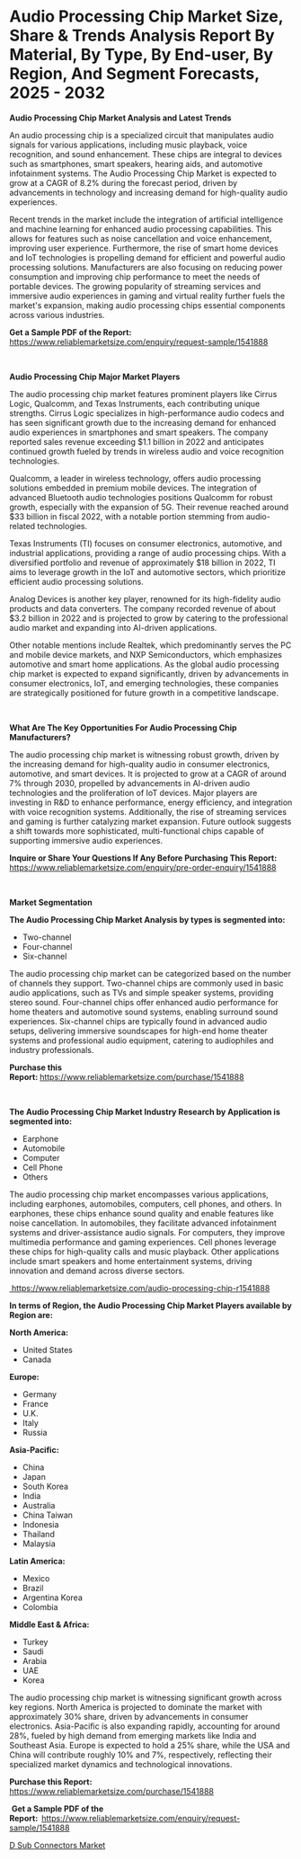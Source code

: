 <p><h1>Audio Processing Chip Market Size, Share & Trends Analysis Report By Material, By Type, By End-user, By Region, And Segment Forecasts, 2025 - 2032</h1></p><p><strong>Audio Processing Chip Market Analysis and Latest Trends</strong></p>
<p><p>An audio processing chip is a specialized circuit that manipulates audio signals for various applications, including music playback, voice recognition, and sound enhancement. These chips are integral to devices such as smartphones, smart speakers, hearing aids, and automotive infotainment systems. The Audio Processing Chip Market is expected to grow at a CAGR of 8.2% during the forecast period, driven by advancements in technology and increasing demand for high-quality audio experiences.</p><p>Recent trends in the market include the integration of artificial intelligence and machine learning for enhanced audio processing capabilities. This allows for features such as noise cancellation and voice enhancement, improving user experience. Furthermore, the rise of smart home devices and IoT technologies is propelling demand for efficient and powerful audio processing solutions. Manufacturers are also focusing on reducing power consumption and improving chip performance to meet the needs of portable devices. The growing popularity of streaming services and immersive audio experiences in gaming and virtual reality further fuels the market's expansion, making audio processing chips essential components across various industries.</p></p>
<p><strong>Get a Sample PDF of the Report:&nbsp;</strong> <a href="https://www.reliablemarketsize.com/enquiry/request-sample/1541888?utm_campaign=2470&utm_medium=2&utm_source=Github&utm_content=ia&utm_term=06042025&utm_id=audio-processing-chip">https://www.reliablemarketsize.com/enquiry/request-sample/1541888</a></p>
<p>&nbsp;</p>
<p><strong>Audio Processing Chip Major Market Players</strong></p>
<p><p>The audio processing chip market features prominent players like Cirrus Logic, Qualcomm, and Texas Instruments, each contributing unique strengths. Cirrus Logic specializes in high-performance audio codecs and has seen significant growth due to the increasing demand for enhanced audio experiences in smartphones and smart speakers. The company reported sales revenue exceeding $1.1 billion in 2022 and anticipates continued growth fueled by trends in wireless audio and voice recognition technologies.</p><p>Qualcomm, a leader in wireless technology, offers audio processing solutions embedded in premium mobile devices. The integration of advanced Bluetooth audio technologies positions Qualcomm for robust growth, especially with the expansion of 5G. Their revenue reached around $33 billion in fiscal 2022, with a notable portion stemming from audio-related technologies.</p><p>Texas Instruments (TI) focuses on consumer electronics, automotive, and industrial applications, providing a range of audio processing chips. With a diversified portfolio and revenue of approximately $18 billion in 2022, TI aims to leverage growth in the IoT and automotive sectors, which prioritize efficient audio processing solutions.</p><p>Analog Devices is another key player, renowned for its high-fidelity audio products and data converters. The company recorded revenue of about $3.2 billion in 2022 and is projected to grow by catering to the professional audio market and expanding into AI-driven applications.</p><p>Other notable mentions include Realtek, which predominantly serves the PC and mobile device markets, and NXP Semiconductors, which emphasizes automotive and smart home applications. As the global audio processing chip market is expected to expand significantly, driven by advancements in consumer electronics, IoT, and emerging technologies, these companies are strategically positioned for future growth in a competitive landscape.</p></p>
<p>&nbsp;</p>
<p><strong>What Are The Key Opportunities For Audio Processing Chip Manufacturers?</strong></p>
<p><p>The audio processing chip market is witnessing robust growth, driven by the increasing demand for high-quality audio in consumer electronics, automotive, and smart devices. It is projected to grow at a CAGR of around 7% through 2030, propelled by advancements in AI-driven audio technologies and the proliferation of IoT devices. Major players are investing in R&D to enhance performance, energy efficiency, and integration with voice recognition systems. Additionally, the rise of streaming services and gaming is further catalyzing market expansion. Future outlook suggests a shift towards more sophisticated, multi-functional chips capable of supporting immersive audio experiences.</p></p>
<p><strong>Inquire or Share Your Questions If Any Before Purchasing This Report:</strong> <a href="https://www.reliablemarketsize.com/enquiry/pre-order-enquiry/1541888?utm_campaign=2470&utm_medium=2&utm_source=Github&utm_content=ia&utm_term=06042025&utm_id=audio-processing-chip">https://www.reliablemarketsize.com/enquiry/pre-order-enquiry/1541888</a></p>
<p>&nbsp;</p>
<p><strong>Market Segmentation</strong></p>
<p><strong>The Audio Processing Chip Market Analysis by types is segmented into:</strong></p>
<p><ul><li>Two-channel</li><li>Four-channel</li><li>Six-channel</li></ul></p>
<p><p>The audio processing chip market can be categorized based on the number of channels they support. Two-channel chips are commonly used in basic audio applications, such as TVs and simple speaker systems, providing stereo sound. Four-channel chips offer enhanced audio performance for home theaters and automotive sound systems, enabling surround sound experiences. Six-channel chips are typically found in advanced audio setups, delivering immersive soundscapes for high-end home theater systems and professional audio equipment, catering to audiophiles and industry professionals.</p></p>
<p><strong>Purchase this Report:&nbsp;</strong><a href="https://www.reliablemarketsize.com/purchase/1541888?utm_campaign=2470&utm_medium=2&utm_source=Github&utm_content=ia&utm_term=06042025&utm_id=audio-processing-chip">https://www.reliablemarketsize.com/purchase/1541888</a></p>
<p>&nbsp;</p>
<p><strong>The Audio Processing Chip Market Industry Research by Application is segmented into:</strong></p>
<p><ul><li>Earphone</li><li>Automobile</li><li>Computer</li><li>Cell Phone</li><li>Others</li></ul></p>
<p><p>The audio processing chip market encompasses various applications, including earphones, automobiles, computers, cell phones, and others. In earphones, these chips enhance sound quality and enable features like noise cancellation. In automobiles, they facilitate advanced infotainment systems and driver-assistance audio signals. For computers, they improve multimedia performance and gaming experiences. Cell phones leverage these chips for high-quality calls and music playback. Other applications include smart speakers and home entertainment systems, driving innovation and demand across diverse sectors.</p></p>
<p><a href="https://www.reliablemarketsize.com/audio-processing-chip-r1541888?utm_campaign=2470&utm_medium=2&utm_source=Github&utm_content=ia&utm_term=06042025&utm_id=audio-processing-chip">&nbsp;https://www.reliablemarketsize.com/audio-processing-chip-r1541888</a></p>
<p><strong>In terms of Region, the Audio Processing Chip Market Players available by Region are:</strong></p>
<p>
    <p> <strong> North America: </strong>
        <ul>
            <li>United States</li>
            <li>Canada</li>
        </ul>
        </p> 
    <p> <strong> Europe: </strong>
        <ul>
            <li>Germany</li>
            <li>France</li>
            <li>U.K.</li>
            <li>Italy</li>
            <li>Russia</li>
        </ul>
        </p> 
    <p> <strong> Asia-Pacific: </strong>
        <ul>
            <li>China</li>
            <li>Japan</li>
            <li>South Korea</li>
            <li>India</li>
            <li>Australia</li>
            <li>China Taiwan</li>
            <li>Indonesia</li>
            <li>Thailand</li>
            <li>Malaysia</li>
        </ul>
        </p> 
    <p> <strong> Latin America: </strong>
        <ul>
            <li>Mexico</li>
            <li>Brazil</li>
            <li>Argentina Korea</li>
            <li>Colombia</li>
        </ul>
        </p> 
    <p> <strong> Middle East & Africa: </strong>
        <ul>
            <li>Turkey</li>
            <li>Saudi</li>
            <li>Arabia</li>
            <li>UAE</li>
            <li>Korea</li>
        </ul>
    </p>
    </p>
<p><p>The audio processing chip market is witnessing significant growth across key regions. North America is projected to dominate the market with approximately 30% share, driven by advancements in consumer electronics. Asia-Pacific is also expanding rapidly, accounting for around 28%, fueled by high demand from emerging markets like India and Southeast Asia. Europe is expected to hold a 25% share, while the USA and China will contribute roughly 10% and 7%, respectively, reflecting their specialized market dynamics and technological innovations.</p></p>
<p><strong>Purchase this Report: </strong><a href="https://www.reliablemarketsize.com/purchase/1541888?utm_campaign=2470&utm_medium=2&utm_source=Github&utm_content=ia&utm_term=06042025&utm_id=audio-processing-chip">https://www.reliablemarketsize.com/purchase/1541888</a></p>
<p>&nbsp;<strong>Get a Sample PDF of the Report:&nbsp;&nbsp;</strong><a href="https://www.reliablemarketsize.com/enquiry/request-sample/1541888?utm_campaign=2470&utm_medium=2&utm_source=Github&utm_content=ia&utm_term=06042025&utm_id=audio-processing-chip">https://www.reliablemarketsize.com/enquiry/request-sample/1541888</a></p>
<p><strong></strong></p>
<p><p><a href="https://github.com/lisaeichler20775/Market-Research-Report-List-1/blob/main/d-sub-connectors-market.md?utm_campaign=2470&utm_medium=2&utm_source=Github&utm_content=ia&utm_term=06042025&utm_id=audio-processing-chip">D Sub Connectors Market</a></p></p>